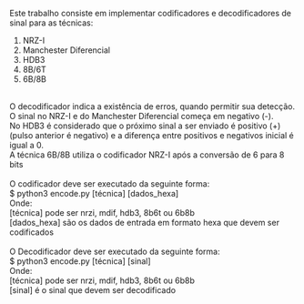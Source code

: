 Este trabalho consiste em implementar codificadores e decodificadores de sinal para as técnicas:
1) NRZ-I 
2) Manchester Diferencial 
3) HDB3
4) 8B/6T
5) 6B/8B 
<br />
O decodificador indica a existência de erros, quando permitir sua detecção.<br />
O sinal no NRZ-I e do Manchester Diferencial começa em negativo (-).<br />
No HDB3 é considerado que o próximo sinal a ser enviado é positivo (+) (pulso anterior é negativo) e a diferença entre positivos e negativos inicial é igual a 0.<br />
A técnica 6B/8B utiliza o codificador NRZ-I após a conversão de 6 para 8 bits<br />
<br />
O codificador deve ser executado da seguinte forma: <br />
$ python3 encode.py [técnica] [dados_hexa] <br />
Onde: <br />
[técnica] pode ser nrzi, mdif, hdb3, 8b6t ou 6b8b <br />
[dados_hexa] são os dados de entrada em formato hexa que devem ser codificados <br />
<br />
O Decodificador deve ser executado da seguinte forma:<br />
$ python3 encode.py [técnica] [sinal]<br />
Onde:<br />
[técnica] pode ser nrzi, mdif, hdb3, 8b6t ou 6b8b<br />
[sinal] é o sinal que devem ser decodificado<br />
